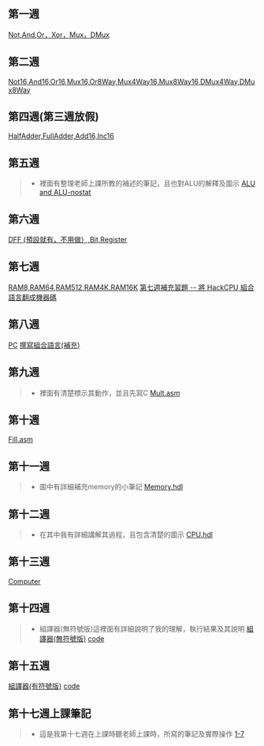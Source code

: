 ## 第一週
[Not,And,Or，Xor，Mux，DMux](https://github.com/FUYUHSUAN/co109a/blob/master/homework/HW1(9-17).md)

## 第二週
[Not16,And16,Or16,Mux16,Or8Way,Mux4Way16,Mux8Way16,DMux4Way,DMux8Way](https://github.com/FUYUHSUAN/co109a/blob/master/homework/HW2(9-24).md)

## 第四週(第三週放假)
[HalfAdder,FullAdder,Add16,Inc16](https://github.com/FUYUHSUAN/co109a/blob/master/homework/HW3(4week).md)

## 第五週
>* 裡面有整理老師上課所教的補述的筆記，且也對ALU的解釋及圖示
[ALU and ALU-nostat](https://github.com/FUYUHSUAN/co109a/blob/master/homework/HW4(5week).md)

## 第六週
[DFF (預設就有，不用做）,Bit,Register](https://github.com/FUYUHSUAN/co109a/blob/master/homework/HW5(6week).md)

## 第七週
[RAM8,RAM64,RAM512,RAM4K,RAM16K](https://github.com/FUYUHSUAN/co109a/blob/master/homework/HW6(7week).md)
[第七週補充習題 -- 將 HackCPU 組合語言翻成機器碼 ](https://github.com/FUYUHSUAN/co109a/blob/master/homework/HW(10-29).md)

## 第八週
[PC](https://github.com/FUYUHSUAN/co109a/blob/master/homework/HW7(8week).md)
[撰寫組合語言(補充)](https://github.com/FUYUHSUAN/co109a/blob/master/homework/%E7%AC%AC%E5%85%AB%E9%80%B1%E8%A3%9C%E5%85%85%E7%BF%92%E9%A1%8C.md)

## 第九週
>* 裡面有清楚標示其動作，並且先寫C
[Mult.asm](https://github.com/FUYUHSUAN/co109a/blob/master/homework/HW8(9week).md)

## 第十週
[Fill.asm](https://github.com/FUYUHSUAN/co109a/blob/master/homework/HW9(10week).md)

## 第十一週
>* 圖中有詳細補充memory的小筆記
[Memory.hdl](https://github.com/FUYUHSUAN/co109a/blob/master/homework/HW11(MEMORY).md)

## 第十二週
>* 在其中我有詳細講解其過程，且包含清楚的圖示
[CPU.hdl](https://github.com/FUYUHSUAN/co109a/blob/master/homework/HW10(11week).md)

## 第十三週
[Computer](https://github.com/FUYUHSUAN/co109a/blob/master/homework/HW12(COMPUTER).md)

## 第十四週
>* 組譯器(無符號版)這裡面有詳細說明了我的理解，執行結果及其說明
[組譯器(無符號版)](https://github.com/FUYUHSUAN/co109a/blob/master/homework/Week14.md)
[code](https://github.com/FUYUHSUAN/co109a/tree/master/06)

## 第十五週
[組譯器(有符號版)](https://github.com/FUYUHSUAN/co109a/blob/master/homework/Week15.md)
[code](https://github.com/FUYUHSUAN/co109a/tree/master/06)

## 第十七週上課筆記
>* 這是我第十七週在上課時聽老師上課時，所寫的筆記及實際操作
[1-7](https://github.com/FUYUHSUAN/co109a/blob/master/1_7%E4%B8%8A%E8%AA%B2%E7%AD%86%E8%A8%98%E5%8A%A0%E5%AF%A6%E4%BD%9C%E6%88%90%E6%9E%9C.md)
